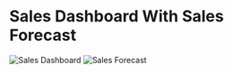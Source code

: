 # Sales Dashboard With Sales Forecast
![Sales Dashboard](https://github.com/goyalvinayak/Power-BI-Projects/assets/110285605/ff4cf39c-ca65-4727-a44a-2e11af6f10f8)
![Sales Forecast](https://github.com/goyalvinayak/Power-BI-Projects/assets/110285605/41169324-26d2-4bc2-a920-09ec47877f2b)
